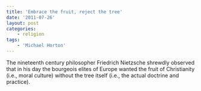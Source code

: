 ```yaml
---
title: 'Embrace the fruit, reject the tree'
date: '2011-07-26'
layout: post
categories:
    - religion
tags:
    - 'Michael Horton'
---
```


The nineteenth century philosopher Friedrich Nietzsche shrewdly observed that in his day the bourgeois elites of Europe wanted the fruit of Christianity (i.e., moral culture) without the tree itself (i.e., the actual doctrine and practice).